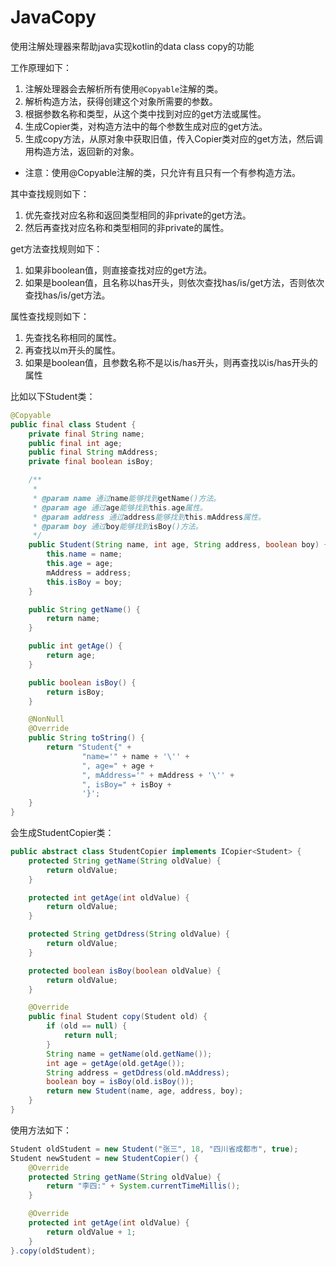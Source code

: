 # JavaCopy
使用注解处理器来帮助java实现kotlin的data class copy的功能

工作原理如下：
1. 注解处理器会去解析所有使用`@Copyable`注解的类。
3. 解析构造方法，获得创建这个对象所需要的参数。
4. 根据参数名称和类型，从这个类中找到对应的get方法或属性。
5. 生成Copier类，对构造方法中的每个参数生成对应的get方法。
6. 生成copy方法，从原对象中获取旧值，传入Copier类对应的get方法，然后调用构造方法，返回新的对象。

* 注意：使用@Copyable注解的类，只允许有且只有一个有参构造方法。

其中查找规则如下：
1. 优先查找对应名称和返回类型相同的非private的get方法。
2. 然后再查找对应名称和类型相同的非private的属性。

get方法查找规则如下：
1. 如果非boolean值，则直接查找对应的get方法。
2. 如果是boolean值，且名称以has开头，则依次查找has/is/get方法，否则依次查找has/is/get方法。

属性查找规则如下：
1. 先查找名称相同的属性。
2. 再查找以m开头的属性。
3. 如果是boolean值，且参数名称不是以is/has开头，则再查找以is/has开头的属性


比如以下Student类：
``` java
@Copyable
public final class Student {
    private final String name;
    public final int age;
    public final String mAddress;
    private final boolean isBoy;

    /**
     *
     * @param name 通过name能够找到getName()方法。
     * @param age 通过age能够找到this.age属性。
     * @param address 通过address能够找到this.mAddress属性。
     * @param boy 通过boy能够找到isBoy()方法。
     */
    public Student(String name, int age, String address, boolean boy) {
        this.name = name;
        this.age = age;
        mAddress = address;
        this.isBoy = boy;
    }

    public String getName() {
        return name;
    }

    public int getAge() {
        return age;
    }

    public boolean isBoy() {
        return isBoy;
    }

    @NonNull
    @Override
    public String toString() {
        return "Student{" +
                "name='" + name + '\'' +
                ", age=" + age +
                ", mAddress='" + mAddress + '\'' +
                ", isBoy=" + isBoy +
                '}';
    }
}
```

会生成StudentCopier类：
``` java
public abstract class StudentCopier implements ICopier<Student> {
    protected String getName(String oldValue) {
        return oldValue;
    }

    protected int getAge(int oldValue) {
        return oldValue;
    }

    protected String getDdress(String oldValue) {
        return oldValue;
    }

    protected boolean isBoy(boolean oldValue) {
        return oldValue;
    }

    @Override
    public final Student copy(Student old) {
        if (old == null) {
            return null;
        }
        String name = getName(old.getName());
        int age = getAge(old.getAge());
        String address = getDdress(old.mAddress);
        boolean boy = isBoy(old.isBoy());
        return new Student(name, age, address, boy);
    }
}
```

使用方法如下：
``` java
Student oldStudent = new Student("张三", 18, "四川省成都市", true);
Student newStudent = new StudentCopier() {
    @Override
    protected String getName(String oldValue) {
        return "李四:" + System.currentTimeMillis();
    }

    @Override
    protected int getAge(int oldValue) {
        return oldValue + 1;
    }
}.copy(oldStudent);
```

